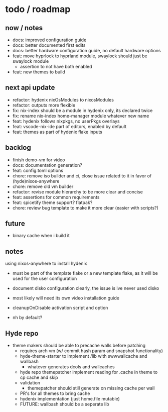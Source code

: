 
# todo / roadmap

## now / notes

- docs: improved configuration guide
- docs: better documented first edits
- docs: better hardware configuration guide, no default hardware options
- feat: move hyprlock to hyprland module, swaylock should just be swaylock module
  - assertion to not have both enabled
- feat: new themes to build

## next api update

- refactor: hydenix nixOsModules to nixosModules
- refactor: outputs more flexible
- fix: nix-index should be a module in hydenix only, its declared twice
- fix: rename nix-index home-manager module whatever new name
- feat: hydenix follows nixpkgs, no userPkgs overlays
- feat: vscode-nix-ide part of editors, enabled by default
- feat: themes as part of hydenix flake inputs

## backlog

- finish demo-vm for video
- docs: documentation generation?
- feat: config.toml options
- chore: remove iso builder and ci, close issue related to it in favor of (hyde)nixos-anywhere
- chore: remove old vm builder
- refactor: revise module hierarchy to be more clear and concise
- feat: assertions for common requirements
- feat: spicetify theme support? flatpak?
- chore: review bug template to make it more clear (easier with scripts?)

## future

- binary cache when i build it

## notes

using nixos-anywhere to install hydenix

- must be part of the template flake or a new template flake, as it will be used for the user configuration
- document disko configuration clearly, the issue is ive never used disko
- most likely will need its own video installation guide

- cleanupOnDisable activation script and option

- nh by default?

## Hyde repo

- theme makers should be able to precache walls before patching
  - requires arch vm (w/ commit hash param and snapshot functionality)
  - hyde-theme-starter to implement /lib with swwwallcache and wallbash
    - whatever generates dcols and wallcaches
  - hyde repo themepatcher implement reading for .cache in theme to cp cache and skip
  - validation
    - themepatcher should still generate on missing cache per wall
  - PR's for all themes to bring cache
  - hydenix implementation (just home.file mutable)
  - FUTURE: wallbash should be a seperate lib
